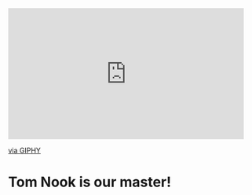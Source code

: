 <iframe src="https://giphy.com/embed/zZsqxlIovBl9S" width="480" height="267" frameBorder="0" class="giphy-embed" allowFullScreen></iframe><p><a href="https://giphy.com/gifs/video-games-nintendo-animal-crossing-zZsqxlIovBl9S">via GIPHY</a></p>

# Tom Nook is our master!
